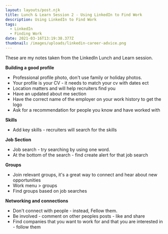 ```yaml
---
layout: layouts/post.njk
title: Lunch & Learn Session 2 - Using LinkedIn to Find Work
description: Using LinkedIn to Find Work
tags:
  - LinkedIn
  - Finding Work
date: 2021-03-16T13:19:38.377Z
thumbnail: /images/uploads/linkedin-career-advice.png
---
```

<!--StartFragment-->

These are my notes taken from the LinkedIn Lunch and Learn session.



**Building a good profile**

* Professional profile photo, don't use family or holiday photos.
* Your profile is your CV - it needs to match your cv with dates ect
* Location matters and will help recruiters find you
* Have an updated about me section
* Have the correct name of the employer on your work history to get the logo
* Ask for a recommendation for people you know and have worked with



**Skills**

* Add key skills - recruiters will search for the skills



**Job Section**

* Job search - try searching by using one word.
* At the bottom of the search - find create alert for that job search



**Groups**

* Join relevant groups, it's a great way to connect and hear about new opportunities
* Work menu > groups
* Find groups based on job searches



**Networking and connections**

* Don't connect with people - instead, Fellow them.
* Be involved - comment on other peoples posts - like and share
* Find companies that you want to work for and that you are interested in - follow them

<!--EndFragment-->
